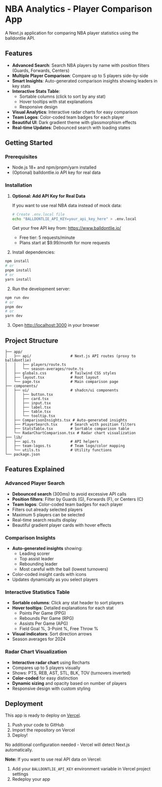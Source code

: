 # NBA Analytics - Player Comparison App

A Next.js application for comparing NBA player statistics using the balldontlie API.

## Features

- **Advanced Search**: Search NBA players by name with position filters (Guards, Forwards, Centers)
- **Multiple Player Comparison**: Compare up to 5 players side-by-side
- **Smart Insights**: Auto-generated comparison insights showing leaders in key stats
- **Interactive Stats Table**: 
  - Sortable columns (click to sort by any stat)
  - Hover tooltips with stat explanations
  - Responsive design
- **Visual Analytics**: Interactive radar charts for easy comparison
- **Team Logos**: Color-coded team badges for each player
- **Beautiful UI**: Dark gradient theme with glassmorphism effects
- **Real-time Updates**: Debounced search with loading states

## Getting Started

### Prerequisites

- Node.js 18+ and npm/pnpm/yarn installed
- (Optional) balldontlie.io API key for real data

### Installation

1. **Optional: Add API Key for Real Data**
   
   If you want to use real NBA data instead of mock data:
   
   ```bash
   # Create .env.local file
   echo "BALLDONTLIE_API_KEY=your_api_key_here" > .env.local
   ```
   
   Get your free API key from: https://www.balldontlie.io/
   - Free tier: 5 requests/minute
   - Plans start at $9.99/month for more requests

2. Install dependencies:
```bash
npm install
# or
pnpm install
# or
yarn install
```

2. Run the development server:
```bash
npm run dev
# or
pnpm dev
# or
yarn dev
```

3. Open [http://localhost:3000](http://localhost:3000) in your browser

## Project Structure

```
├── app/
│   ├── api/                  # Next.js API routes (proxy to balldontlie)
│   │   ├── players/route.ts
│   │   └── season-averages/route.ts
│   ├── globals.css           # Tailwind CSS styles
│   ├── layout.tsx            # Root layout
│   └── page.tsx              # Main comparison page
├── components/
│   ├── ui/                   # shadcn/ui components
│   │   ├── button.tsx
│   │   ├── card.tsx
│   │   ├── input.tsx
│   │   ├── label.tsx
│   │   ├── table.tsx
│   │   └── tooltip.tsx
│   ├── ComparisonInsights.tsx # Auto-generated insights
│   ├── PlayerSearch.tsx      # Search with position filters
│   ├── StatsTable.tsx        # Sortable comparison table
│   └── RadarChartComparison.tsx # Radar chart visualization
├── lib/
│   ├── api.ts                # API helpers
│   ├── team-logos.ts         # Team logo/color mapping
│   └── utils.ts              # Utility functions
└── package.json
```

## Features Explained

### Advanced Player Search
- **Debounced search** (300ms) to avoid excessive API calls
- **Position filters**: Filter by Guards (G), Forwards (F), or Centers (C)
- **Team logos**: Color-coded team badges for each player
- Filters out already selected players
- Maximum 5 players can be selected
- Real-time search results display
- Beautiful gradient player cards with hover effects

### Comparison Insights
- **Auto-generated insights** showing:
  - Leading scorer
  - Top assist leader
  - Rebounding leader
  - Most careful with the ball (lowest turnovers)
- Color-coded insight cards with icons
- Updates dynamically as you select players

### Interactive Statistics Table
- **Sortable columns**: Click any stat header to sort players
- **Hover tooltips**: Detailed explanations for each stat
  - Points Per Game (PPG)
  - Rebounds Per Game (RPG)
  - Assists Per Game (APG)
  - Field Goal %, 3-Point %, Free Throw %
- **Visual indicators**: Sort direction arrows
- Season averages for 2024

### Radar Chart Visualization
- **Interactive radar chart** using Recharts
- Compares up to 5 players visually
- Shows: PTS, REB, AST, STL, BLK, TOV (turnovers inverted)
- **Color-coded** for easy distinction
- **Dynamic sizing** and opacity based on number of players
- Responsive design with custom styling

## Deployment

This app is ready to deploy on [Vercel](https://vercel.com).

1. Push your code to GitHub
2. Import the repository on Vercel
3. Deploy!

No additional configuration needed - Vercel will detect Next.js automatically.

**Note:** If you want to use real API data on Vercel:
1. Add your `BALLDONTLIE_API_KEY` environment variable in Vercel project settings
2. Redeploy your app

